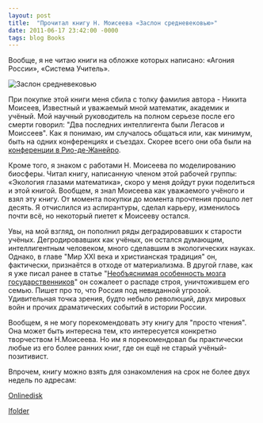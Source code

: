 ```yaml
---
layout: post
title:  "Прочитал книгу Н. Моисеева «Заслон средневековью»"
date: 2011-06-17 23:42:00 -0000
tags: blog Books
---
```


Вообще, я не читаю книги на обложке которых написано: «Агония России», «Система Учитель». 

<img src="2nature.me/files/Zaslon.jpg" alt="Заслон средневековью" />

При покупке этой книги меня сбила с толку фамилия автора - Никита Моисеев, Известный и уважаемый мной математик, академик и учёный. Мой научный руководитель на полном серьезе после его смерти говорил: "Два последних интеллигента были Легасов и Моиссеев". Как я понимаю, им случалось общаться или, как минимум, быть на одних конференциях и съездах. Скорее всего они оба были на <a href="http://ru.wikipedia.org/wiki/%D0%94%D0%B5%D0%BA%D0%BB%D0%B0%D1%80%D0%B0%D1%86%D0%B8%D1%8F_%D0%A0%D0%B8%D0%BE-%D0%B4%D0%B5-%D0%96%D0%B0%D0%BD%D0%B5%D0%B9%D1%80%D0%BE_%D0%BF%D0%BE_%D0%BE%D0%BA%D1%80%D1%83%D0%B6%D0%B0%D1%8E%D1%89%D0%B5%D0%B9_%D1%81%D1%80%D0%B5%D0%B4%D0%B5_%D0%B8_%D1%80%D0%B0%D0%B7%D0%B2%D0%B8%D1%82%D0%B8%D1%8E">конференции в Рио-де-Жанейро</a>.

Кроме того, я знаком с работами Н. Моисеева по моделированию биосферы. Читал книгу, написанную членом этой рабочей группы: «Экология глазами математика», скоро у меня дойдут руки поделиться и этой книгой. Вообщем, я знал Моисеева как уважаемого учёного и взял эту книгу. От момента покупки до момента прочтения прошло лет десять. Я отчислился из аспирантуры, сделал карьеру, изменилось почти всё, но некоторый пиетет к Моисееву остался.

Увы, на мой взгляд, он пополнил ряды деградировавших к старости учёных. Дегродировавших как учёных, он остался думающим, интеллигентным человеком, много сделавшим в экологических науках. Однако, в главе "Мир XXI века и христианская традиция" он, фактически, признаётся в отходе от материализма. В другой главе, как я уже писал ранее в статье "<a href="http://2nature.ru/node/8232">Необъяснимая особенность мозга государственников</a>" он сожалеет о распаде строя, уничтожившем его семью. Пишет про то, что Россия под невиданной угрозой. Удивительная точка зрения, будто небыло революций, двух мировых войн и прочих драматических событий в истории России.

Вообщем, я не могу порекомендовать эту книгу для "просто чтения". Она может быть интересна тем, кто интересуется конкретно творчеством Н.Моисеева. Но им я порекомендовал бы практически любые из его более ранних книг, где он ещё не старый учёный-позитивист.

Впрочем, книгу можно взять для ознакомления на срок не более двух недель по адресам:

<a href="http://www.onlinedisk.ru/file/682444/">Onlinedisk</a>

<a href="http://ifolder.ru/24199501">Ifolder</a>